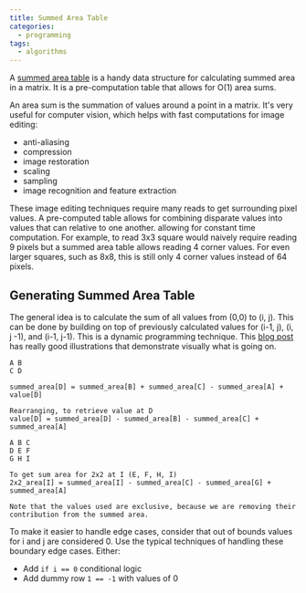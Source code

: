 ```yaml
---
title: Summed Area Table
categories:
  - programming
tags:
  - algorithms
---
```


A [summed area table][1] is a handy data structure for calculating summed area in a matrix.
It is a pre-computation table that allows for O(1) area sums.

An area sum is the summation of values around a point in a matrix.
It's very useful for computer vision, which helps with fast computations for image editing:

- anti-aliasing
- compression
- image restoration
- scaling
- sampling
- image recognition and feature extraction

These image editing techniques require many reads to get surrounding pixel values.
A pre-computed table allows for combining disparate values into values that can relative to one another. allowing for
constant time computation.
For example, to read 3x3 square would naively require reading 9 pixels but a summed area table allows reading 4 corner values.
For even larger squares, such as 8x8, this is still only 4 corner values instead of 64 pixels.

## Generating Summed Area Table

The general idea is to calculate the sum of all values from (0,0) to (i, j).
This can be done by building on top of previously calculated values for (i-1, j), (i, j -1), and (i-1, j-1).
This is a dynamic programming technique.
This [blog post][2] has really good illustrations that demonstrate visually what is going on.

```plaintext
A B
C D

summed_area[D] = summed_area[B] + summed_area[C] - summed_area[A] + value[D]

Rearranging, to retrieve value at D
value[D] = summed_area[D] - summed_area[B] - summed_area[C] + summed_area[A]

A B C
D E F
G H I

To get sum area for 2x2 at I (E, F, H, I)
2x2_area[I] = summed_area[I] - summed_area[C] - summed_area[G] + summed_area[A]

Note that the values used are exclusive, because we are removing their contribution from the summed area.
```

To make it easier to handle edge cases, consider that out of bounds values for i and j are considered 0.
Use the typical techniques of handling these boundary edge cases.
Either:

- Add `if i == 0` conditional logic
- Add dummy row `1 == -1` with values of 0

[1]: https://en.wikipedia.org/wiki/Summed-area_table
[2]: https://computersciencesource.wordpress.com/2010/09/03/computer-vision-the-integral-image/
